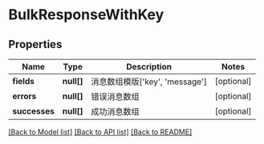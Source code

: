 # BulkResponseWithKey

## Properties

Name | Type | Description | Notes
------------ | ------------- | ------------- | -------------
**fields** | **null[]** | 消息数组模版[&#39;key&#39;, &#39;message&#39;] | [optional] 
**errors** | **null[]** | 错误消息数组 | [optional] 
**successes** | **null[]** | 成功消息数组 | [optional] 

[[Back to Model list]](../../README.md#documentation-for-models) [[Back to API list]](../../README.md#documentation-for-api-endpoints) [[Back to README]](../../README.md)


